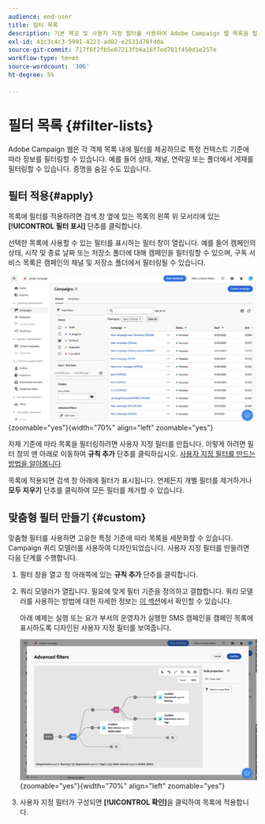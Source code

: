 ```yaml
---
audience: end-user
title: 필터 목록
description: 기본 제공 및 사용자 지정 필터를 사용하여 Adobe Campaign 웹 목록을 필터링하는 방법을 알아봅니다.
exl-id: 41c3c4c3-5991-4223-ad02-e2531d76fdda
source-git-commit: 717f6f2fb5e07213fb6a16f7ed701f450d1e257e
workflow-type: tm+mt
source-wordcount: '306'
ht-degree: 5%

---
```


# 필터 목록 {#filter-lists}

Adobe Campaign 웹은 각 객체 목록 내에 필터를 제공하므로 특정 컨텍스트 기준에 따라 정보를 필터링할 수 있습니다. 예를 들어 상태, 채널, 연락일 또는 폴더에서 게재를 필터링할 수 있습니다. 증명을 숨길 수도 있습니다.

## 필터 적용{#apply}

목록에 필터를 적용하려면 검색 창 옆에 있는 목록의 왼쪽 위 모서리에 있는 **[!UICONTROL 필터 표시]** 단추를 클릭합니다.

선택한 목록에 사용할 수 있는 필터를 표시하는 필터 창이 열립니다. 예를 들어 캠페인의 상태, 시작 및 종료 날짜 또는 저장소 폴더에 대해 캠페인을 필터링할 수 있으며, 구독 서비스 목록은 캠페인의 채널 및 저장소 폴더에서 필터링될 수 있습니다.

![](assets/filters-pane.png){zoomable="yes"}{width="70%" align="left" zoomable="yes"}

자체 기준에 따라 목록을 필터링하려면 사용자 지정 필터를 만듭니다. 이렇게 하려면 필터 창의 맨 아래로 이동하여 **규칙 추가** 단추를 클릭하십시오. [사용자 지정 필터를 만드는 방법을 알아봅니다](#custom)

목록에 적용되면 검색 창 아래에 필터가 표시됩니다. 언제든지 개별 필터를 제거하거나 **모두 지우기** 단추를 클릭하여 모든 필터를 제거할 수 있습니다.

## 맞춤형 필터 만들기 {#custom}

맞춤형 필터를 사용하면 고유한 특정 기준에 따라 목록을 세분화할 수 있습니다. Campaign 쿼리 모델러를 사용하여 디자인되었습니다. 사용자 지정 필터를 만들려면 다음 단계를 수행합니다.

1. 필터 창을 열고 창 아래쪽에 있는 **규칙 추가** 단추를 클릭합니다.

1. 쿼리 모델러가 열립니다. 필요에 맞게 필터 기준을 정의하고 결합합니다. 쿼리 모델러를 사용하는 방법에 대한 자세한 정보는 [이 섹션](../query/query-modeler-overview.md)에서 확인할 수 있습니다.

   아래 예제는 실행 또는 요가 부서의 운영자가 실행한 SMS 캠페인을 캠페인 목록에 표시하도록 디자인된 사용자 지정 필터를 보여줍니다.

   ![](assets/filters-sample.png){zoomable="yes"}{width="70%" align="left" zoomable="yes"}

1. 사용자 지정 필터가 구성되면 **[!UICONTROL 확인]**&#x200B;을 클릭하여 목록에 적용합니다.
